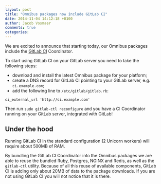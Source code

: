 ```yaml
---
layout: post
title: "Omnibus packages now include GitLab CI"
date: 2014-11-04 14:12:18 +0100
author: Jacob Vosmaer
comments: true
categories: 
---
```


We are excited to announce that starting today, our Omnibus packages include
the [GitLab CI](/gitlab-ci/) Coordinator.

To start using GitLab CI on your GitLab server you need to take the following steps:
- download and install the latest Omnibus package for your platform;
- create a DNS record for GitLab CI pointing to your GitLab server, e.g. `ci.example.com`;
- add the following line to `/etc/gitlab/gitlab.rb`:

```
ci_external_url 'http://ci.example.com'
```

Then run `sudo gitlab-ctl reconfigure` and you have a CI Coordinator running on
your GitLab server, integrated with GitLab!

<!-- more -->

## Under the hood

Running GitLab CI in the standard configuration (2 Unicorn workers) will
require about 500MB of RAM.

By bundling the GitLab CI Coordinator into the Omnibus packages we are able to
reuse the bundled Ruby, Postgres, NGINX and Redis, as well as the `gitlab-ctl`
utility. Because of all this reuse of available components, GitLab CI is adding
only about 20MB of data to the package downloads. If you are not using GitLab
CI you will not notice that it is there.
